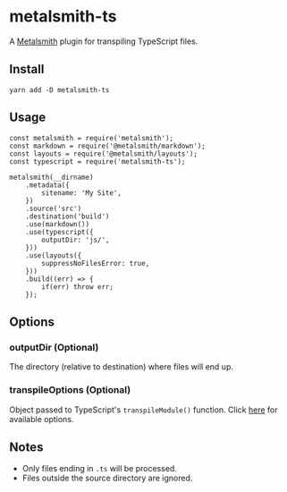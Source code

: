 # metalsmith-ts

A [Metalsmith](https://metalsmith.io) plugin for transpiling TypeScript files.

## Install

```
yarn add -D metalsmith-ts
```

## Usage

```
const metalsmith = require('metalsmith');
const markdown = require('@metalsmith/markdown');
const layouts = require('@metalsmith/layouts');
const typescript = require('metalsmith-ts');

metalsmith(__dirname)
    .metadata({
        sitename: 'My Site',
    })
    .source('src')
    .destination('build')
    .use(markdown())
    .use(typescript({
        outputDir: 'js/',
    }))
    .use(layouts({
        suppressNoFilesError: true,
    }))
    .build((err) => {
        if(err) throw err;
    });
```

## Options

### outputDir (Optional)

The directory (relative to destination) where files will end up.

### transpileOptions (Optional)

Object passed to TypeScript's `transpileModule()` function. Click [here](https://github.com/microsoft/TypeScript/blob/6a4cb30a5f33c641a7942098a58a0b298d6c7508/src/services/transpile.ts#L2) for available options.

## Notes

-   Only files ending in `.ts` will be processed.
-   Files outside the source directory are ignored.
